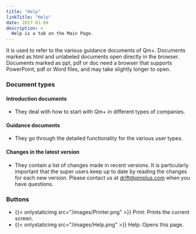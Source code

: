 ```yaml
---
title: "Help"
linkTitle: "Help"
date: 2017-01-04
description: >
  Help is a tab on the Main Page.
---
```

It is used to refer to the various guidance documents of Qm+. Documents marked as html and unlabeled documents open directly in the browser. Documents marked as ppt, pdf or doc need a browser that supports PowerPoint, pdf or Word files, and may take slightly longer to open.

### Document types

#### Introduction documents

- They deal with how to start with Qm+ in different types of companies.

#### Guidance documents

- They go through the detailed functionality for the various user types.

#### Changes in the latest version

- They contain a list of changes made in recent versions. It is particularly important that the super users keep up to date by reading the changes for each new version. Please contact us at drift@qmplus.com when you have questions.

### Buttons

- {{< onlystaticimg src="/images/Printer.png" >}} Print: Prints the current screen.
- {{< onlystaticimg src="/images/Help.png" >}} Help: Opens this page.
